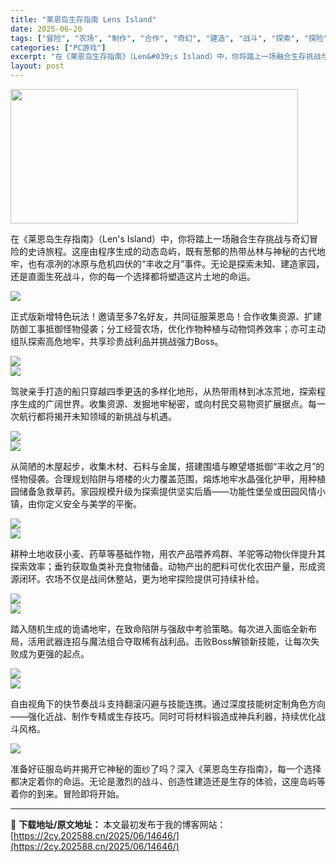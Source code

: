 ```yaml
---
title: "莱恩岛生存指南 Lens Island"
date: 2025-06-20
tags: ["冒险", "农场", "制作", "合作", "奇幻", "建造", "战斗", "探索", "探险", "生存"]
categories: ["PC游戏"]
excerpt: "在《莱恩岛生存指南》（Len&#039;s Island）中，你将踏上一场融合生存挑战与奇幻冒险的史诗旅程。这座由程序生成的动态岛屿，既有葱郁的热带丛林与神秘的古代地牢，也有凛冽的冰原与危机四伏的“丰收之月”事件。无论是探索未知、建造家园，还是直面生死战斗，你的每一个选择都将塑造这片土地的命运。 正式版新增特&hellip;"
layout: post
---
```


<img class="aligncenter size-full wp-image-14647" src="https://2cy.202588.cn/wp-content/uploads/2025/06/2025062004184367.jpg" alt="" width="460" height="215" />
<p class="bb_paragraph">在《莱恩岛生存指南》（Len's Island）中，你将踏上一场融合生存挑战与奇幻冒险的史诗旅程。这座由程序生成的动态岛屿，既有葱郁的热带丛林与神秘的古代地牢，也有凛冽的冰原与危机四伏的“丰收之月”事件。无论是探索未知、建造家园，还是直面生死战斗，你的每一个选择都将塑造这片土地的命运。</p>

<div class="bb_wide_img_ctn"><img class="bb_img" src="https://shared.fastly.steamstatic.com/store_item_assets/steam/apps/1335830/extras/1.png?t=1750338956" /></div>
<p class="bb_paragraph">正式版新增特色玩法！邀请至多7名好友，共同征服莱恩岛！合作收集资源、扩建防御工事抵御怪物侵袭；分工经营农场，优化作物种植与动物饲养效率；亦可主动组队探索高危地牢，共享珍贵战利品并挑战强力Boss。</p>

<div class="bb_wide_img_ctn"><img class="bb_img" src="https://shared.fastly.steamstatic.com/store_item_assets/steam/apps/1335830/extras/multiplayer_GIF.gif?t=1750338956" /></div>
<div class="bb_wide_img_ctn"><img class="bb_img" src="https://shared.fastly.steamstatic.com/store_item_assets/steam/apps/1335830/extras/2.png?t=1750338956" /></div>
<p class="bb_paragraph">驾驶亲手打造的船只穿越四季更迭的多样化地形，从热带雨林到冰冻荒地，探索程序生成的广阔世界。收集资源、发掘地牢秘密，或向村民交易物资扩展据点。每一次航行都将揭开未知领域的新挑战与机遇。</p>

<div class="bb_wide_img_ctn"><img class="bb_img" src="https://shared.fastly.steamstatic.com/store_item_assets/steam/apps/1335830/extras/New-Exporing-GIF-FL.gif?t=1750338956" /></div>
<div class="bb_wide_img_ctn"><img class="bb_img" src="https://shared.fastly.steamstatic.com/store_item_assets/steam/apps/1335830/extras/3.png?t=1750338956" /></div>
<p class="bb_paragraph">从简陋的木屋起步，收集木材、石料与金属，搭建围墙与瞭望塔抵御“丰收之月”的怪物侵袭。合理规划陷阱与塔楼的火力覆盖范围，熔炼地牢水晶强化护甲，用种植园储备急救草药。家园规模升级为探索提供坚实后盾——功能性堡垒或田园风情小镇，由你定义安全与美学的平衡。</p>

<div class="bb_wide_img_ctn"><img class="bb_img" src="https://shared.fastly.steamstatic.com/store_item_assets/steam/apps/1335830/extras/New-Crafting-Building-GIF-FL.gif?t=1750338956" /></div>
<div class="bb_wide_img_ctn"><img class="bb_img" src="https://shared.fastly.steamstatic.com/store_item_assets/steam/apps/1335830/extras/4.png?t=1750338956" /></div>
<p class="bb_paragraph">耕种土地收获小麦、药草等基础作物，用农产品喂养鸡群、羊驼等动物伙伴提升其探索效率；垂钓获取鱼类补充食物储备。动物产出的肥料可优化农田产量，形成资源闭环。农场不仅是战间休整站，更为地牢探险提供可持续补给。</p>

<div class="bb_wide_img_ctn"><img class="bb_img" src="https://shared.fastly.steamstatic.com/store_item_assets/steam/apps/1335830/extras/New-Quests-Farming-GIF-FL.gif?t=1750338956" /></div>
<div class="bb_wide_img_ctn"><img class="bb_img" src="https://shared.fastly.steamstatic.com/store_item_assets/steam/apps/1335830/extras/5.png?t=1750338956" /></div>
<p class="bb_paragraph">踏入随机生成的诡谲地牢，在致命陷阱与强敌中考验策略。每次进入面临全新布局，活用武器连招与魔法组合夺取稀有战利品。击败Boss解锁新技能，让每次失败成为更强的起点。</p>

<div class="bb_wide_img_ctn"><img class="bb_img" src="https://shared.fastly.steamstatic.com/store_item_assets/steam/apps/1335830/extras/New-Dungeon-GIF-FL.gif?t=1750338956" /></div>
<div class="bb_wide_img_ctn"><img class="bb_img" src="https://shared.fastly.steamstatic.com/store_item_assets/steam/apps/1335830/extras/6.png?t=1750338956" /></div>
<p class="bb_paragraph">自由视角下的快节奏战斗支持翻滚闪避与技能连携。通过深度技能树定制角色方向——强化近战、制作专精或生存技巧。同时可将材料锻造成神兵利器，持续优化战斗风格。</p>

<div class="bb_wide_img_ctn"><img class="bb_img" src="https://shared.fastly.steamstatic.com/store_item_assets/steam/apps/1335830/extras/New-Skilling-Up-GIF-FL.gif?t=1750338956" /></div>
<p class="bb_paragraph">准备好征服岛屿并揭开它神秘的面纱了吗？深入《莱恩岛生存指南》，每一个选择都决定着你的命运。无论是激烈的战斗、创造性建造还是生存的体验，这座岛屿等着你的到来。冒险即将开始。</p>

---
📖 **下载地址/原文地址：** 本文最初发布于我的博客网站：[https://2cy.202588.cn/2025/06/14646/](https://2cy.202588.cn/2025/06/14646/)
